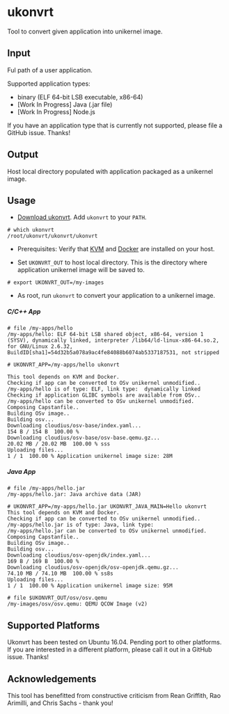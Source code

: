 # ukonvrt
Tool to convert given application into unikernel image.

## Input

Ful path of a user application. 

Supported application types:
- binary (ELF 64-bit LSB executable, x86-64)
- [Work In Progress] Java (.jar file)
- [Work In Progress] Node.js

If you have an application type that is currently not supported, please file a GitHub issue. Thanks!

## Output

Host local directory populated with application packaged as a unikernel image.

## Usage

- [Download ukonvrt](https://raw.githubusercontent.com/myechuri/ukonvrt/ukonvrt/ukonvrt). Add ``ukonvrt`` to your ``PATH``.

```
# which ukonvrt
/root/ukonvrt/ukonvrt/ukonvrt
```

- Prerequisites: Verify that [KVM](https://help.ubuntu.com/community/KVM/Installation) and [Docker](https://docs.docker.com/engine/installation/linux/ubuntulinux/) are installed on your host.

- Set ``UKONVRT_OUT`` to host local directory. This is the directory where application unikernel image will be saved to.

```
# export UKONVRT_OUT=/my-images
```

- As root, run ``ukonvrt`` to convert your application to a unikernel image.

##### C/C++ App

```
# file /my-apps/hello
/my-apps/hello: ELF 64-bit LSB shared object, x86-64, version 1 (SYSV), dynamically linked, interpreter /lib64/ld-linux-x86-64.so.2, for GNU/Linux 2.6.32, BuildID[sha1]=54d32b5a078a9ac4fe84088b6074ab5337187531, not stripped
```

```
# UKONVRT_APP=/my-apps/hello ukonvrt

This tool depends on KVM and Docker.
Checking if app can be converted to OSv unikernel unmodified..
/my-apps/hello is of type: ELF, link type:  dynamically linked
Checking if application GLIBC symbols are available from OSv..
/my-apps/hello can be converted to OSv unikernel unmodified.
Composing Capstanfile..
Building OSv image..
Building osv...
Downloading cloudius/osv-base/index.yaml...
154 B / 154 B  100.00 %
Downloading cloudius/osv-base/osv-base.qemu.gz...
20.02 MB / 20.02 MB  100.00 % sss
Uploading files...
1 / 1  100.00 % Application unikernel image size: 28M

```

##### Java App

```
# file /my-apps/hello.jar 
/my-apps/hello.jar: Java archive data (JAR)
```

```
# UKONVRT_APP=/my-apps/hello.jar UKONVRT_JAVA_MAIN=Hello ukonvrt
This tool depends on KVM and Docker.
Checking if app can be converted to OSv unikernel unmodified..
/my-apps/hello.jar is of type: Java, link type:
/my-apps/hello.jar can be converted to OSv unikernel unmodified.
Composing Capstanfile..
Building OSv image..
Building osv...
Downloading cloudius/osv-openjdk/index.yaml...
169 B / 169 B  100.00 %
Downloading cloudius/osv-openjdk/osv-openjdk.qemu.gz...
74.10 MB / 74.10 MB  100.00 % ss8s
Uploading files...
1 / 1  100.00 % Application unikernel image size: 95M

# file $UKONVRT_OUT/osv/osv.qemu
/my-images/osv/osv.qemu: QEMU QCOW Image (v2)
```

## Supported Platforms

Ukonvrt has been tested on Ubuntu 16.04. Pending port to other platforms. If you are interested in a different platform, please call it out in a GitHub issue. Thanks!

## Acknowledgements

This tool has benefitted from constructive criticism from Rean Griffith, Rao Arimilli, and Chris Sachs - thank you!
